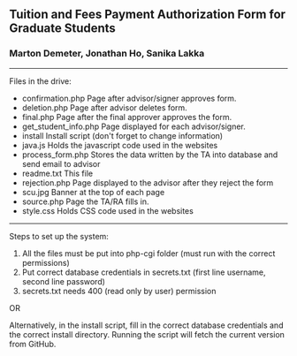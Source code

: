 ## Tuition and Fees Payment Authorization Form for Graduate Students
### Marton Demeter, Jonathan Ho, Sanika Lakka

---

Files in the drive:
- confirmation.php		Page after advisor/signer approves form. 
- deletion.php			Page after advisor deletes form.
- final.php			Page after the final approver approves the form.
- get_student_info.php		Page displayed for each advisor/signer.
- install				Install script (don't forget to change information)
- java.js				Holds the javascript code used in the websites 
- process_form.php		Stores the data written by the TA into database and send email to advisor
- readme.txt			This file
- rejection.php			Page displayed to the advisor after they reject the form
- scu.jpg				Banner at the top of each page
- source.php			Page the TA/RA fills in. 
- style.css			Holds CSS code used in the websites

---

Steps to set up the system:

1. All the files must be put into php-cgi folder (must run with the correct permissions)
2. Put correct database credentials in secrets.txt (first line username, second line password)
3. secrets.txt needs 400 (read only by user) permission

OR

Alternatively, in the install script, fill in the correct database credentials and the correct install directory. Running the script will fetch the current version from GitHub.  
